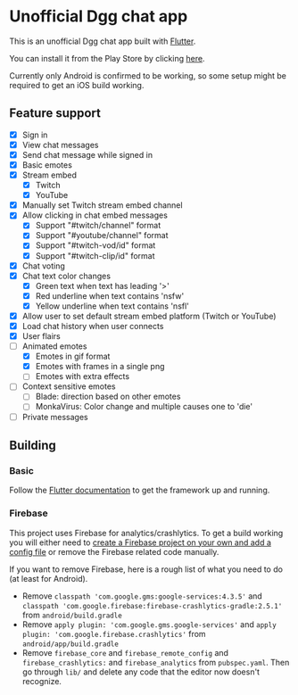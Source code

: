 # Unofficial Dgg chat app

This is an unofficial Dgg chat app built with [Flutter](https://flutter.dev/docs).

You can install it from the Play Store by clicking [here](https://play.google.com/store/apps/details?id=dev.moseco.dgg).

Currently only Android is confirmed to be working, so some setup might be required to get an iOS build working.

## Feature support

- [x] Sign in
- [x] View chat messages
- [x] Send chat message while signed in
- [x] Basic emotes
- [x] Stream embed
    - [x] Twitch
    - [x] YouTube
- [x] Manually set Twitch stream embed channel
- [x] Allow clicking in chat embed messages
    - [x] Support "#twitch/channel" format
    - [x] Support "#youtube/channel" format
    - [x] Support "#twitch-vod/id" format
    - [x] Support "#twitch-clip/id" format
- [x] Chat voting
- [x] Chat text color changes
    - [x] Green text when text has leading '>'
    - [x] Red underline when text contains 'nsfw'
    - [x] Yellow underline when text contains 'nsfl'
- [x] Allow user to set default stream embed platform (Twitch or YouTube)
- [x] Load chat history when user connects
- [x] User flairs
- [ ] Animated emotes 
    - [x] Emotes in gif format
    - [x] Emotes with frames in a single png
    - [ ] Emotes with extra effects
- [ ] Context sensitive  emotes
    - [ ] Blade: direction based on other emotes
    - [ ] MonkaVirus: Color change and multiple causes one to 'die'
- [ ] Private messages

## Building

### Basic

Follow the [Flutter documentation](https://flutter.dev/docs) to get the framework up and running.

### Firebase

This project uses Firebase for analytics/crashlytics. To get a build working you will either need to [create a Firebase project on your own and add a config file](https://firebase.flutter.dev/docs/overview) or remove the Firebase related code manually.

If you want to remove Firebase, here is a rough list of what you need to do (at least for Android).

* Remove `classpath 'com.google.gms:google-services:4.3.5'` and `classpath 'com.google.firebase:firebase-crashlytics-gradle:2.5.1'` from `android/build.gradle`
* Remove `apply plugin: 'com.google.gms.google-services'` and `apply plugin: 'com.google.firebase.crashlytics'` from `android/app/build.gradle`
* Remove `firebase_core` and `firebase_remote_config` and `firebase_crashlytics:` and `firebase_analytics` from `pubspec.yaml`. Then go through `lib/` and delete any code that the editor now doesn't recognize.
